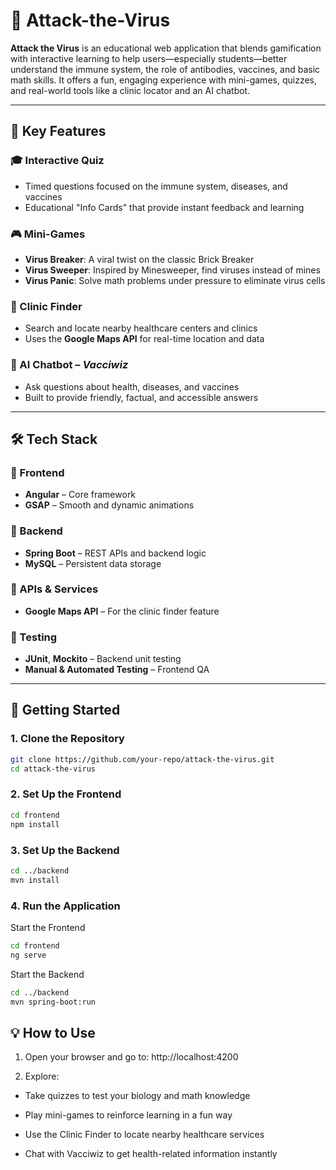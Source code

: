 # 🦠 Attack-the-Virus

**Attack the Virus** is an educational web application that blends gamification with interactive learning to help users—especially students—better understand the immune system, the role of antibodies, vaccines, and basic math skills. It offers a fun, engaging experience with mini-games, quizzes, and real-world tools like a clinic locator and an AI chatbot.

---

## 🌟 Key Features

### 🎓 Interactive Quiz
- Timed questions focused on the immune system, diseases, and vaccines
- Educational "Info Cards" that provide instant feedback and learning

### 🎮 Mini-Games
- **Virus Breaker**: A viral twist on the classic Brick Breaker
- **Virus Sweeper**: Inspired by Minesweeper, find viruses instead of mines
- **Virus Panic**: Solve math problems under pressure to eliminate virus cells

### 🏥 Clinic Finder
- Search and locate nearby healthcare centers and clinics
- Uses the **Google Maps API** for real-time location and data

### 🤖 AI Chatbot – *Vacciwiz*
- Ask questions about health, diseases, and vaccines
- Built to provide friendly, factual, and accessible answers

---

## 🛠 Tech Stack

### 🔹 Frontend
- **Angular** – Core framework
- **GSAP** – Smooth and dynamic animations

### 🔹 Backend
- **Spring Boot** – REST APIs and backend logic
- **MySQL** – Persistent data storage

### 🔹 APIs & Services
- **Google Maps API** – For the clinic finder feature

### 🔹 Testing
- **JUnit**, **Mockito** – Backend unit testing
- **Manual & Automated Testing** – Frontend QA

---

## 🚀 Getting Started

### 1. Clone the Repository
```bash
git clone https://github.com/your-repo/attack-the-virus.git
cd attack-the-virus
```

### 2. Set Up the Frontend
```bash
cd frontend
npm install
```

### 3. Set Up the Backend
```bash
cd ../backend
mvn install
```
### 4. Run the Application
Start the Frontend
```bash
cd frontend
ng serve
```

Start the Backend
```bash
cd ../backend
mvn spring-boot:run
```

## 💡 How to Use
1. Open your browser and go to: http://localhost:4200

2. Explore:

- Take quizzes to test your biology and math knowledge

- Play mini-games to reinforce learning in a fun way

- Use the Clinic Finder to locate nearby healthcare services

- Chat with Vacciwiz to get health-related information instantly







